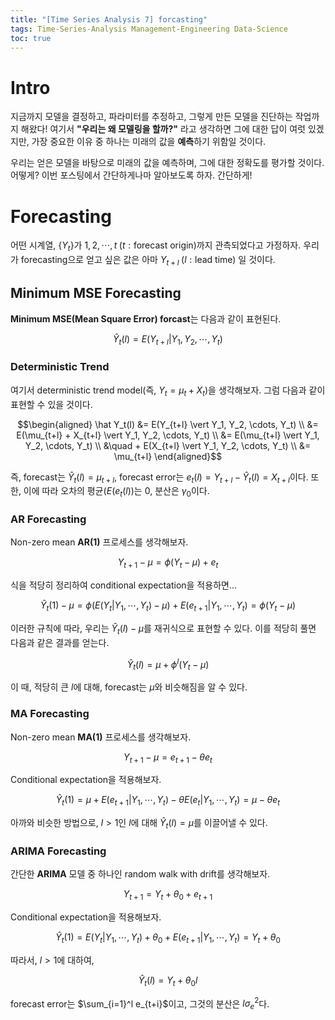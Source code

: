 ```yaml
---
title: "[Time Series Analysis 7] forcasting"
tags: Time-Series-Analysis Management-Engineering Data-Science
toc: true
---
```


# Intro
지금까지 모델을 결정하고, 파라미터를 추정하고, 그렇게 만든 모델을 진단하는 작업까지 해왔다! 여기서 **"우리는 왜 모델링을 할까?"** 라고 생각하면 그에 대한 답이 여럿 있겠지만, 가장 중요한 이유 중 하나는 미래의 값을 **예측**하기 위함일 것이다. 

우리는 얻은 모델을 바탕으로 미래의 값을 예측하며, 그에 대한 정확도를 평가할 것이다. 어떻게? 이번 포스팅에서 간단하게나마 알아보도록 하자. 간단하게!


# Forecasting
어떤 시계열, {$Y_t$}가 $1, 2, \cdots, t\;(t: \text{forecast origin})$까지 관측되었다고 가정하자. 우리가 forecasting으로 얻고 싶은 값은 아마 $Y_{t+l}\;(l: \text{lead time})$ 일 것이다. 

## Minimum MSE Forecasting
**Minimum MSE(Mean Square Error) forcast**는 다음과 같이 표현된다.

$$\hat Y_t(l) = E(Y_{t+l} \vert Y_1, Y_2, \cdots, Y_t)$$

### Deterministic Trend
여기서 deterministic trend model(즉, $Y_t = \mu_t + X_t$)을 생각해보자. 그럼 다음과 같이 표현할 수 있을 것이다.

$$\begin{aligned}
\hat Y_t(l) &= E(Y_{t+l} \vert Y_1, Y_2, \cdots, Y_t) \\ 
&= E(\mu_{t+l} + X_{t+l} \vert Y_1, Y_2, \cdots, Y_t) \\
&= E(\mu_{t+l} \vert Y_1, Y_2, \cdots, Y_t) \\ &\quad + E(X_{t+l} \vert Y_1, Y_2, \cdots, Y_t) \\
&= \mu_{t+l}
\end{aligned}$$

즉, forecast는 $\hat Y_t(l) = \mu_{t+l}$, forecast error는 $e_t(l) = Y_{t+l} - \hat Y_t(l) = X_{t+l}$이다. 또한, 이에 따라 오차의 평균($E(e_t(l))$는 $0$, 분산은 $\gamma_0$이다.

### AR Forecasting
Non-zero mean **AR(1)** 프로세스를 생각해보자.

$$Y_{t+1} - \mu = \phi(Y_{t} - \mu) + e_t$$

식을 적당히 정리하여 conditional expectation을 적용하면...

$$\hat Y_t(1) - \mu = \phi(E(Y_t \vert Y_1, \cdots, Y_t) -\mu) + E(e_{t+1} \vert Y_1, \cdots, Y_t) = \phi(Y_t -\mu)$$

이러한 규칙에 따라, 우리는 $\hat Y_t(l) - \mu$를 재귀식으로 표현할 수 있다. 이를 적당히 풀면 다음과 같은 결과를 얻는다.


$$\hat Y_t(l) = \mu + \phi^l (Y_t - \mu)$$

이 때, 적당히 큰 $l$에 대해, forecast는 $\mu$와 비슷해짐을 알 수 있다. 

### MA Forecasting
Non-zero mean **MA(1)** 프로세스를 생각해보자.

$$Y_{t+1} - \mu = e_{t+1} - \theta e_{t}$$

Conditional expectation을 적용해보자.

$$\hat Y_t(1) = \mu + E(e_{t+1} \vert Y_1, \cdots, Y_t) - \theta E(e_t \vert Y_1, \cdots, Y_t) = \mu - \theta e_t$$

아까와 비슷한 방법으로, $l>1$인 $l$에 대해 $\hat Y_t(l) = \mu$를 이끌어낼 수 있다.

### ARIMA Forecasting
간단한 **ARIMA** 모델 중 하나인 random walk with drift를 생각해보자. 

$$Y_{t+1} = Y_t + \theta_0 + e_{t+1}$$

Conditional expectation을 적용해보자.

$$\hat Y_t(1) = E(Y_t \vert Y_1, \cdots, Y_t) + \theta_0 + E(e_{t+1} \vert Y_1, \cdots, Y_t) = Y_t + \theta_0$$

따라서, $l > 1$에 대하여,

$$\hat Y_t(l) = Y_t + \theta_0 l$$

forecast error는 $\sum_{i=1}^l e_{t+i}$이고, 그것의 분산은 $l\sigma_e^2$다.